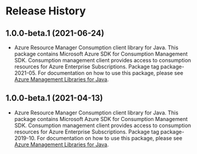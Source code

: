 # Release History

## 1.0.0-beta.1 (2021-06-24)

- Azure Resource Manager Consumption client library for Java. This package contains Microsoft Azure SDK for Consumption Management SDK. Consumption management client provides access to consumption resources for Azure Enterprise Subscriptions. Package tag package-2021-05. For documentation on how to use this package, please see [Azure Management Libraries for Java](https://aka.ms/azsdk/java/mgmt).

## 1.0.0-beta.1 (2021-04-13)

- Azure Resource Manager Consumption client library for Java. This package contains Microsoft Azure SDK for Consumption Management SDK. Consumption management client provides access to consumption resources for Azure Enterprise Subscriptions. Package tag package-2019-10. For documentation on how to use this package, please see [Azure Management Libraries for Java](https://aka.ms/azsdk/java/mgmt).
